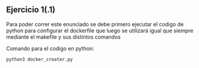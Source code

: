 ## Ejercicio 1(.1)
Para poder correr este enunciado se debe primero ejecutar el codigo de python para configurar el dockerfile que luego se utilizará igual que siempre mediante el makefile y sus distintos comandos

Comando para el codigo en python:

```
python3 docker_creater.py
```
